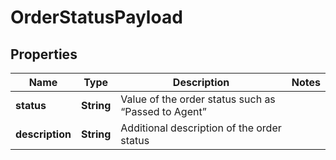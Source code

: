
# OrderStatusPayload

## Properties
Name | Type | Description | Notes
------------ | ------------- | ------------- | -------------
**status** | **String** | Value of the order status such as “Passed to Agent” | 
**description** | **String** | Additional description of the order status | 



